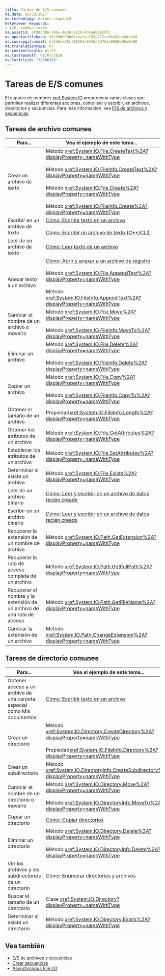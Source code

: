 ```yaml
---
title: Tareas de E/S comunes
ms.date: 03/30/2017
ms.technology: dotnet-standard
helpviewer_keywords:
- I/O, common tasks
ms.assetid: bf00c380-706a-4e38-b829-454a480629fc
ms.openlocfilehash: 01e9d6b50bd7eeafea792a772ca86a81e40dafd4
ms.sourcegitcommit: 5f236cd78cf09593c8945a7d753e0850e96a0b80
ms.translationtype: HT
ms.contentlocale: es-ES
ms.lasthandoff: 01/07/2020
ms.locfileid: "75708183"
---
```

# <a name="common-io-tasks"></a>Tareas de E/S comunes
El espacio de nombres <xref:System.IO> proporciona varias clases que permiten realizar diferentes acciones, como leer y escribir, en archivos, directorios y secuencias. Para más información, vea [E/S de archivos y secuencias](../../../docs/standard/io/index.md).  
  
## <a name="common-file-tasks"></a>Tareas de archivo comunes  
  
|Para...|Vea el ejemplo de este tema...|  
|-------------------|--------------------------------------|  
|Crear un archivo de texto|Método <xref:System.IO.File.CreateText%2A?displayProperty=nameWithType><br /><br /> Método <xref:System.IO.FileInfo.CreateText%2A?displayProperty=nameWithType><br /><br /> Método <xref:System.IO.File.Create%2A?displayProperty=nameWithType><br /><br /> Método <xref:System.IO.FileInfo.Create%2A?displayProperty=nameWithType>|  
|Escribir en un archivo de texto|[Cómo: Escribir texto en un archivo](../../../docs/standard/io/how-to-write-text-to-a-file.md)<br /><br /> [Cómo: Escribir un archivo de texto (C++/CLI)](/cpp/dotnet/how-to-write-a-text-file-cpp-cli)|  
|Leer de un archivo de texto|[Cómo: Leer texto de un archivo](../../../docs/standard/io/how-to-read-text-from-a-file.md)|  
|Anexar texto a un archivo|[Cómo: Abrir y anexar a un archivo de registro](../../../docs/standard/io/how-to-open-and-append-to-a-log-file.md)<br /><br /> Método <xref:System.IO.File.AppendText%2A?displayProperty=nameWithType><br /><br /> Método <xref:System.IO.FileInfo.AppendText%2A?displayProperty=nameWithType>|  
|Cambiar el nombre de un archivo o moverlo|Método <xref:System.IO.File.Move%2A?displayProperty=nameWithType><br /><br /> Método <xref:System.IO.FileInfo.MoveTo%2A?displayProperty=nameWithType>|  
|Eliminar un archivo|Método <xref:System.IO.File.Delete%2A?displayProperty=nameWithType><br /><br /> Método <xref:System.IO.FileInfo.Delete%2A?displayProperty=nameWithType>|  
|Copiar un archivo|Método <xref:System.IO.File.Copy%2A?displayProperty=nameWithType><br /><br /> Método <xref:System.IO.FileInfo.CopyTo%2A?displayProperty=nameWithType>|  
|Obtener el tamaño de un archivo|Propiedad<xref:System.IO.FileInfo.Length%2A?displayProperty=nameWithType>|  
|Obtener los atributos de un archivo|Método <xref:System.IO.File.GetAttributes%2A?displayProperty=nameWithType>|  
|Establecer los atributos de un archivo|Método <xref:System.IO.File.SetAttributes%2A?displayProperty=nameWithType>|  
|Determinar si existe un archivo|Método <xref:System.IO.File.Exists%2A?displayProperty=nameWithType>|  
|Leer de un archivo binario|[Cómo: Leer y escribir en un archivo de datos recién creado](../../../docs/standard/io/how-to-read-and-write-to-a-newly-created-data-file.md)|  
|Escribir en un archivo binario|[Cómo: Leer y escribir en un archivo de datos recién creado](../../../docs/standard/io/how-to-read-and-write-to-a-newly-created-data-file.md)|  
|Recuperar la extensión de un nombre de archivo|Método <xref:System.IO.Path.GetExtension%2A?displayProperty=nameWithType>|  
|Recuperar la ruta de acceso completa de un archivo|Método <xref:System.IO.Path.GetFullPath%2A?displayProperty=nameWithType>|  
|Recuperar el nombre y la extensión de un archivo de una ruta de acceso|Método <xref:System.IO.Path.GetFileName%2A?displayProperty=nameWithType>|  
|Cambiar la extensión de un archivo|Método <xref:System.IO.Path.ChangeExtension%2A?displayProperty=nameWithType>|  
  
## <a name="common-directory-tasks"></a>Tareas de directorio comunes  
  
|Para...|Vea el ejemplo de este tema...|  
|-------------------|--------------------------------------|  
|Obtener acceso a un archivo de una carpeta especial como Mis documentos|[Cómo: Escribir texto en un archivo](../../../docs/standard/io/how-to-write-text-to-a-file.md)|  
|Crear un directorio|Método <xref:System.IO.Directory.CreateDirectory%2A?displayProperty=nameWithType><br /><br /> Propiedad<xref:System.IO.FileInfo.Directory%2A?displayProperty=nameWithType>|  
|Crear un subdirectorio|Método <xref:System.IO.DirectoryInfo.CreateSubdirectory%2A?displayProperty=nameWithType>|  
|Cambiar el nombre de un directorio o moverlo|Método <xref:System.IO.Directory.Move%2A?displayProperty=nameWithType><br /><br /> Método <xref:System.IO.DirectoryInfo.MoveTo%2A?displayProperty=nameWithType>|  
|Copiar un directorio|[Cómo: Copiar directorios](../../../docs/standard/io/how-to-copy-directories.md)|  
|Eliminar un directorio|Método <xref:System.IO.Directory.Delete%2A?displayProperty=nameWithType><br /><br /> Método <xref:System.IO.DirectoryInfo.Delete%2A?displayProperty=nameWithType>|  
|Ver los archivos y los subdirectorios de un directorio|[Cómo: Enumerar directorios y archivos](../../../docs/standard/io/how-to-enumerate-directories-and-files.md)|  
|Buscar el tamaño de un directorio|Clase <xref:System.IO.Directory?displayProperty=nameWithType>|  
|Determinar si existe un directorio|Método <xref:System.IO.Directory.Exists%2A?displayProperty=nameWithType>|  
  
## <a name="see-also"></a>Vea también

- [E/S de archivos y secuencias](../../../docs/standard/io/index.md)
- [Crear secuencias](../../../docs/standard/io/composing-streams.md)
- [Asynchronous File I/O](../../../docs/standard/io/asynchronous-file-i-o.md)
